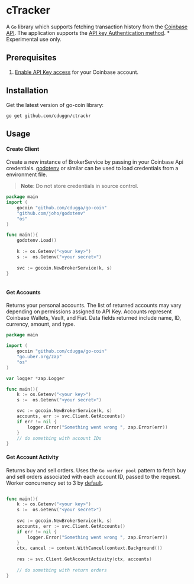 # cTracker

A `Go` library which supports fetching transaction history from the [Coinbase API](https://developers.coinbase.com/). The application supports the [API key Authentication method](https://developers.coinbase.com/docs/wallet/api-key-authentication). * Experimental use only.

## Prerequisites

1.  [Enable API Key access](https://www.coinbase.com/settings/api) for your Coinbase account. 

## Installation

Get the latest version of go-coin library:
```
go get github.com/cduggn/ctrackr
```

## Usage

#### Create Client 

Create a new instance of BrokerService by passing in your Coinbase Api credentials. [godotenv](https://github.com/joho/godotenv) or similar can be used to load credentials from a environment file.

>**Note**: Do not store credentials in source control. 

```Go
package main
import (
	gocoin "github.com/cdugga/go-coin"
	"github.com/joho/godotenv"
	"os"
)

func main(){
	godotenv.Load()
	
	k := os.Getenv("<your key>")
    s :=  os.Getenv("<your secret>")
    
    svc := gocoin.NewBrokerService(k, s)
}
 
```

#### Get Accounts

Returns your personal accounts. The list of returned accounts may vary depending on permissions assigned to API Key. Accounts represent Coinbase Wallets, Vault, and Fiat. Data fields returned include name, ID, currency, amount, and type.

```Go
package main

import (
	gocoin "github.com/cdugga/go-coin"
	"go.uber.org/zap"
	"os"
)

var logger *zap.Logger

func main(){
	k := os.Getenv("<your key>")
	s :=  os.Getenv("<your secret>")

	svc := gocoin.NewBrokerService(k, s)
    accounts, err := svc.Client.GetAccounts()
    if err != nil {
        logger.Error("Something went wrong ", zap.Error(err))
    }
	// do something with account IDs
}
```
#### Get Account Activity

Returns buy and sell orders. Uses the `Go worker pool` pattern to fetch buy and sell orders associated with each account ID, passed to the request. Worker concurrency set to 3 by [default](https://github.com/cdugga/go-coin/blob/main/brokerService.go#L15). 

```Go

func main(){
    k := os.Getenv("<your key>")
    s :=  os.Getenv("<your secret>")
    
    svc := gocoin.NewBrokerService(k, s)
    accounts, err := svc.Client.GetAccounts()
    if err != nil {
        logger.Error("Something went wrong ", zap.Error(err))
    }
    ctx, cancel := context.WithCancel(context.Background())
    
    res := svc.Client.GetAccountActivity(ctx, accounts)
	
	// do something with return orders
}
```